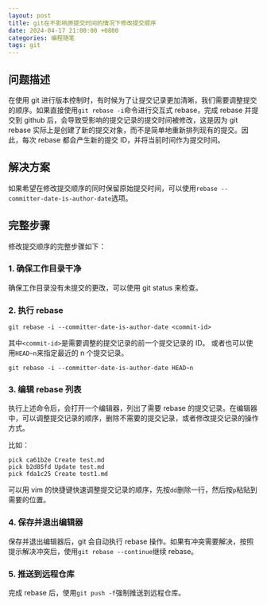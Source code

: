 ```yaml
---
layout: post
title: git在不影响原提交时间的情况下修改提交顺序
date: 2024-04-17 21:00:00 +0800
categories: 编程随笔
tags: git
---
```


## 问题描述
在使用 git 进行版本控制时，有时候为了让提交记录更加清晰，我们需要调整提交的顺序。如果直接使用`git rebase -i`命令进行交互式 rebase，完成 rebase 并提交到 github 后，会导致受影响的提交记录的提交时间被修改，这是因为 git rebase 实际上是创建了新的提交对象，而不是简单地重新排列现有的提交。因此，每次 rebase 都会产生新的提交 ID，并将当前时间作为提交时间。

## 解决方案
如果希望在修改提交顺序的同时保留原始提交时间，可以使用`rebase --committer-date-is-author-date`选项。

## 完整步骤
修改提交顺序的完整步骤如下：

### 1. 确保工作目录干净
确保工作目录没有未提交的更改，可以使用 git status 来检查。

### 2. 执行 rebase
```shell
git rebase -i --committer-date-is-author-date <commit-id>
```
其中`<commit-id>`是需要调整的提交记录的前一个提交记录的 ID。
或者也可以使用`HEAD~n`来指定最近的 n 个提交记录。
```shell
git rebase -i --committer-date-is-author-date HEAD~n
```

### 3. 编辑 rebase 列表
执行上述命令后，会打开一个编辑器，列出了需要 rebase 的提交记录。在编辑器中，可以调整提交记录的顺序，删除不需要的提交记录，或者修改提交记录的操作方式。

比如：
```
pick ca61b2e Create test.md
pick b2d85fd Update test.md
pick fda1c25 Create test1.md
```
可以用 vim 的快捷键快速调整提交记录的顺序，先按`dd`删除一行，然后按`p`粘贴到需要的位置。

### 4. 保存并退出编辑器
保存并退出编辑器后，git 会自动执行 rebase 操作。如果有冲突需要解决，按照提示解决冲突后，使用`git rebase --continue`继续 rebase。

### 5. 推送到远程仓库
完成 rebase 后，使用`git push -f`强制推送到远程仓库。
